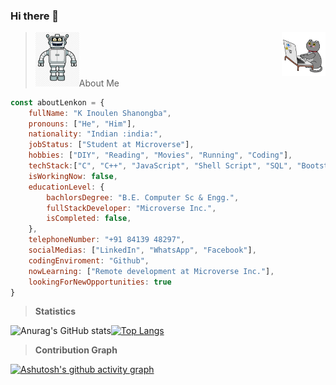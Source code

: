 ### Hi there 👋

> <img src="./about-me.png" width="70">About Me<img src="./Giphy_stickers_2019.gif" align="right" width="70">
```JavaScript
const aboutLenkon = {
    fullName: "K Inoulen Shanongba",
    pronouns: ["He", "Him"],
    nationality: "Indian :india:",
    jobStatus: ["Student at Microverse"],
    hobbies: ["DIY", "Reading", "Movies", "Running", "Coding"],
    techStack:["C", "C++", "JavaScript", "Shell Script", "SQL", "Bootstrap"],
    isWorkingNow: false,
    educationLevel: {
        bachlorsDegree: "B.E. Computer Sc & Engg.",
        fullStackDeveloper: "Microverse Inc.",
        isCompleted: false,
    },
    telephoneNumber: "+91 84139 48297",
    socialMedias: ["LinkedIn", "WhatsApp", "Facebook"],
    codingEnviroment: "Github",
    nowLearning: ["Remote development at Microverse Inc."],
    lookingForNewOpportunities: true    
}
```
> **Statistics**

![Anurag's GitHub stats](https://github-readme-stats.vercel.app/api?username=lenkon&hide_title=true&show_icons=true&theme=highcontrast&card_width=200)[![Top Langs](https://github-readme-stats.vercel.app/api/top-langs/?username=lenkon&layout=compact&langs_count=6&hide=Blade&exclude_repo=practice,TestRepo,Spoon-Knife,hello-world-old,botpress,PhotoshopScriptPhotoHoliday,introduction-to-github,project_media,readme-template,personal-portfolio-chepkok3)](https://github.com/anuraghazra/github-readme-stats)

> **Contribution Graph**

[![Ashutosh's github activity graph](https://github-readme-activity-graph.cyclic.app/graph?username=lenkon&custom_title=K%20Inoulen%20Shanongba%20CONTRIBUTION%20GRAPH&theme=react-dark)](https://github.com/ashutosh00710/github-readme-activity-graph)
